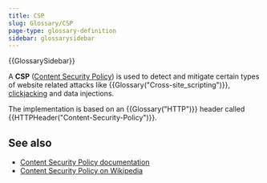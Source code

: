 ```yaml
---
title: CSP
slug: Glossary/CSP
page-type: glossary-definition
sidebar: glossarysidebar
---
```


{{GlossarySidebar}}

A **CSP** ([Content Security Policy](/en-US/docs/Web/HTTP/CSP)) is used to detect and mitigate certain types of website related attacks like {{Glossary("Cross-site_scripting")}}, [clickjacking](/en-US/docs/Glossary/Clickjacking) and data injections.

The implementation is based on an {{Glossary("HTTP")}} header called {{HTTPHeader("Content-Security-Policy")}}.

## See also

- [Content Security Policy documentation](/en-US/docs/Web/HTTP/CSP)
- [Content Security Policy on Wikipedia](https://en.wikipedia.org/wiki/Content_Security_Policy)
